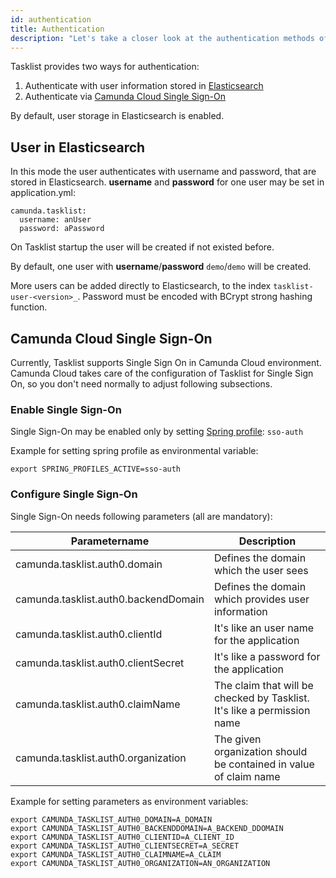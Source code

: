 ```yaml
---
id: authentication
title: Authentication
description: "Let's take a closer look at the authentication methods of Tasklist."
---
```


Tasklist provides two ways for authentication:

1. Authenticate with user information stored in [Elasticsearch](#user-in-elasticsearch)
2. Authenticate via [Camunda Cloud Single Sign-On](#camunda-cloud-single-sign-on)

By default, user storage in Elasticsearch is enabled.

## User in Elasticsearch

In this mode the user authenticates with username and password, that are stored in Elasticsearch.
**username** and **password** for one user may be set in application.yml:

```
camunda.tasklist:
  username: anUser
  password: aPassword
```

On Tasklist startup the user will be created if not existed before.

By default, one user with **username**/**password** `demo`/`demo` will be created.

More users can be added directly to Elasticsearch, to the index `tasklist-user-<version>_`. Password must be encoded with BCrypt strong hashing function.

## Camunda Cloud Single Sign-On

Currently, Tasklist supports Single Sign On in Camunda Cloud environment. Camunda Cloud takes care of the configuration of Tasklist for Single Sign On,
so you don't need normally to adjust following subsections.

### Enable Single Sign-On

Single Sign-On may be enabled only by setting [Spring profile](https://docs.spring.io/spring-boot/docs/current/reference/html/spring-boot-features.html#boot-features-profiles): `sso-auth`

Example for setting spring profile as environmental variable:
```
export SPRING_PROFILES_ACTIVE=sso-auth
```

### Configure Single Sign-On

Single Sign-On needs following parameters (all are mandatory):

Parametername |Description
--------------|-------------
camunda.tasklist.auth0.domain | Defines the domain which the user sees
camunda.tasklist.auth0.backendDomain | Defines the domain which provides user information
camunda.tasklist.auth0.clientId | It's like an user name for the application
camunda.tasklist.auth0.clientSecret | It's like a password for the application
camunda.tasklist.auth0.claimName | The claim that will be checked by Tasklist. It's like a permission name
camunda.tasklist.auth0.organization | The given organization should be contained in value of claim name

Example for setting parameters as environment variables:

```
export CAMUNDA_TASKLIST_AUTH0_DOMAIN=A_DOMAIN
export CAMUNDA_TASKLIST_AUTH0_BACKENDDOMAIN=A_BACKEND_DDOMAIN
export CAMUNDA_TASKLIST_AUTH0_CLIENTID=A_CLIENT_ID
export CAMUNDA_TASKLIST_AUTH0_CLIENTSECRET=A_SECRET
export CAMUNDA_TASKLIST_AUTH0_CLAIMNAME=A_CLAIM
export CAMUNDA_TASKLIST_AUTH0_ORGANIZATION=AN_ORGANIZATION
```
